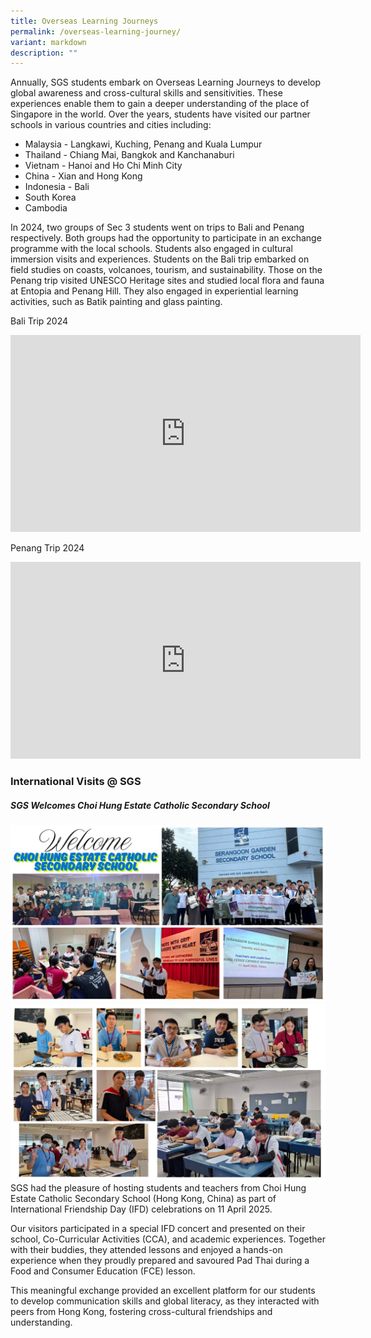 ```yaml
---
title: Overseas Learning Journeys
permalink: /overseas-learning-journey/
variant: markdown
description: ""
---
```

Annually, SGS students embark on Overseas Learning Journeys to develop global awareness and cross-cultural skills and sensitivities.  These experiences enable them to gain a deeper understanding of the place of Singapore in the world.  Over the years, students have visited our partner schools in various countries and cities including:
* Malaysia - Langkawi, Kuching, Penang and Kuala Lumpur
* Thailand - Chiang Mai, Bangkok and Kanchanaburi
* Vietnam - Hanoi and Ho Chi Minh City
* China - Xian and Hong Kong
* Indonesia - Bali
* South Korea
* Cambodia 

In 2024, two groups of Sec 3 students went on trips to Bali and Penang respectively.   Both groups had the opportunity to participate in an exchange programme with the local schools.  Students also engaged in cultural immersion visits and experiences.  Students on the Bali trip embarked on field studies on coasts, volcanoes, tourism, and sustainability.  Those on the Penang trip visited UNESCO Heritage sites and studied local flora and fauna at Entopia and Penang Hill.  They also engaged in experiential learning activities, such as Batik painting and glass painting.

Bali Trip 2024
<iframe allowfullscreen="" allow="accelerometer; autoplay; clipboard-write; encrypted-media; gyroscope; picture-in-picture; web-share" frameborder="0" title="YouTube video player" src="https://www.youtube.com/embed/iA24ybqTOJc?si=vF8tC6F46g2_ZcMX&amp;controls=0" height="315" width="560"></iframe>

Penang Trip 2024
<iframe allowfullscreen="true" height="315" width="560" frameborder="0" src="https://docs.google.com/presentation/d/e/2PACX-1vSpbAuFzrDTEfBOl0mSKICI3OYUCc67fKeEsyavee9d4L1ITamzxYXMffkxwVqMVum8bNFMtg0ddVxl/embed?start=false&amp;loop=false&amp;delayms=3000"></iframe>

        

### International Visits @ SGS
##### SGS Welcomes Choi Hung Estate Catholic Secondary School

![](/images/Choi_Hung_Estate_Catholic_Secondary_School.jpg) 
![](/images/Choi_Hung_Estate_Catholic_Secondary_School__1_.jpg)
SGS had the pleasure of hosting students and teachers from Choi Hung Estate Catholic Secondary School (Hong Kong, China) as part of International Friendship Day (IFD) celebrations on 11 April 2025.

Our visitors participated in a special IFD concert and presented on their school, Co-Curricular Activities (CCA), and academic experiences.  Together with their buddies, they attended lessons and enjoyed a hands-on experience when they proudly prepared and savoured Pad Thai during a Food and Consumer Education (FCE) lesson. 

This meaningful exchange provided an excellent platform for our students to develop communication skills and global literacy, as they interacted with peers from Hong Kong, fostering cross-cultural friendships and understanding.